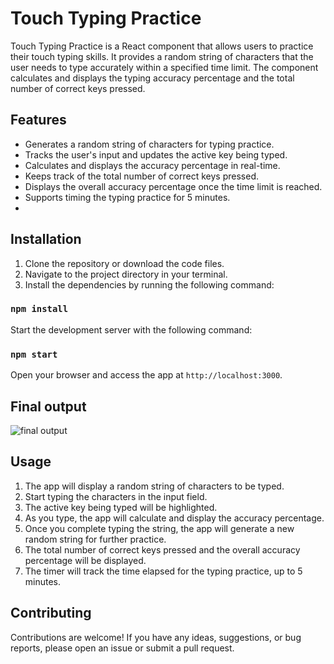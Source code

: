 # Touch Typing Practice

Touch Typing Practice is a React component that allows users to practice their touch typing skills. It provides a random string of characters that the user needs to type accurately within a specified time limit. The component calculates and displays the typing accuracy percentage and the total number of correct keys pressed.

## Features

- Generates a random string of characters for typing practice.
- Tracks the user's input and updates the active key being typed.
- Calculates and displays the accuracy percentage in real-time.
- Keeps track of the total number of correct keys pressed.
- Displays the overall accuracy percentage once the time limit is reached.
- Supports timing the typing practice for 5 minutes.
- 

## Installation

1. Clone the repository or download the code files.
2. Navigate to the project directory in your terminal.
3. Install the dependencies by running the following command:

### `npm install`

Start the development server with the following command:

### `npm start`
Open your browser and access the app at `http://localhost:3000`.

## Final output
![final output](https://res.cloudinary.com/dddkunsox/image/upload/v1685004631/Screenshot_2023-05-25_141923_emg3j1.png)
## Usage

1. The app will display a random string of characters to be typed.
2. Start typing the characters in the input field.
3. The active key being typed will be highlighted.
4. As you type, the app will calculate and display the accuracy percentage.
5. Once you complete typing the string, the app will generate a new random string for further practice.
6. The total number of correct keys pressed and the overall accuracy percentage will be displayed.
7. The timer will track the time elapsed for the typing practice, up to 5 minutes.

## Contributing

Contributions are welcome! If you have any ideas, suggestions, or bug reports, please open an issue or submit a pull request.
